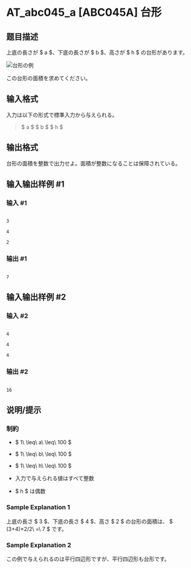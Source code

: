# AT_abc045_a [ABC045A] 台形

## 题目描述

[problemUrl]: https://atcoder.jp/contests/abc045/tasks/abc045_a

上底の長さが $ a $、下底の長さが $ b $、高さが $ h $ の台形があります。

 ![](https://cdn.luogu.com.cn/upload/vjudge_pic/AT_abc045_a/695fd302082c8c27a3f1814f7489c8be1c4f74c9.png)台形の例

 

この台形の面積を求めてください。

## 输入格式

入力は以下の形式で標準入力から与えられる。

> $ a $ $ b $ $ h $

## 输出格式

台形の面積を整数で出力せよ。面積が整数になることは保障されている。

## 输入输出样例 #1

### 输入 #1

```
3
4
2
```

### 输出 #1

```
7
```

## 输入输出样例 #2

### 输入 #2

```
4
4
4
```

### 输出 #2

```
16
```

## 说明/提示

### 制約

- $ 1\ \leq\ a\ \leq\ 100 $
- $ 1\ \leq\ b\ \leq\ 100 $
- $ 1\ \leq\ h\ \leq\ 100 $
- 入力で与えられる値はすべて整数
- $ h $ は偶数

### Sample Explanation 1

上底の長さ $ 3 $、下底の長さ $ 4 $、高さ $ 2 $ の台形の面積は、 $ (3+4)×2/2\ =\ 7 $ です。

### Sample Explanation 2

この例で与えられるのは平行四辺形ですが、平行四辺形も台形です。
